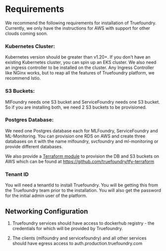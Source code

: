 # Requirements

We recommend the following requirements for installation of Truefoundry. Currently, we only have the instructions for AWS
with support for other clouds coming soon.

### Kubernetes Cluster:

Kubernetes version should be greater than v1.20+. If you don't have an existing Kubernetes cluster, you can spin up an 
EKS cluster. We also need an ingress controller to be installed on the cluster. Any Ingress Controller like NGinx works, 
but to reap all the features of Truefoundry platform, we recommend Istio.

### S3 Buckets:

MlFoundry needs one S3 bucket and ServiceFoundry needs one S3 bucket. So if you are installing both, we need 2 S3 buckets to be provisioned.

### Postgres Database:

We need one Postgres database each for MLFoundry, ServiceFoundry and ML-Monitoring. You can provision one RDS on AWS and create three databases on it with the name mlfoundry, svcfoundry and ml-monitoring or provide different databases. 

We also provide a [Terraform module](https://github.com/truefoundry/tfy-terraform) to provision the DB and S3 buckets on AWS which can be found at https://github.com/truefoundry/tfy-terraform

### Tenant ID 

You will need a tenantId to install Truefoundry. You will be getting this from the Truefoundry team prior to the installation. You will also get the password for the initial admin user of the platform. 


## Networking Configuration
1. Truefoundry services should have access to dockerhub registry - the credentials for which will be provided by Truefoundry.

2. The clients (mlfoundry and servicefoundry) and all other services should have egress access to auth.production.truefoundry.com